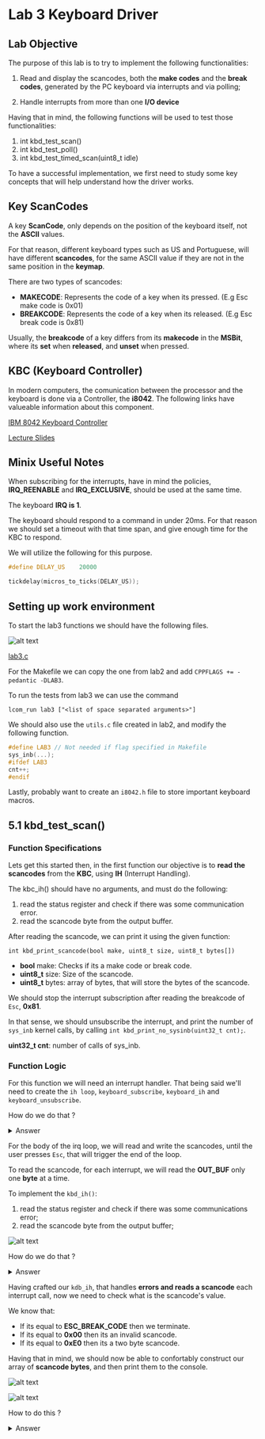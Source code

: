 # Lab 3 Keyboard Driver

## Lab Objective

The purpose of this lab is to try to implement the following functionalities:

1. Read and display the scancodes, both the **make codes** and the **break codes**, generated by the PC keyboard via interrupts and via polling;

2. Handle interrupts from more than one **I/O device**


Having that in mind, the following functions will be used to test those functionalities:

1. int kbd_test_scan()
2. int kbd_test_poll()
3. int kbd_test_timed_scan(uint8_t idle)

To have a successful implementation, we first need to study some key concepts that will help understand how the driver works.

## Key ScanCodes

A key **ScanCode**, only depends on the position of the keyboard itself, not the **ASCII** values.

For that reason, different keyboard types such as US and Portuguese, will have different **scancodes**, for the same ASCII value if they are not in the same position in the **keymap**.

There are two types of scancodes:

- **MAKECODE**: Represents the code of a key when its pressed. (E.g Esc make code is 0x01)
- **BREAKCODE**: Represents the code of a key when its released. (E.g Esc break code is 0x81)

Usually, the **breakcode** of a key differs from its **makecode** in the **MSBit**, where its **set** when **released**, and **unset** when pressed.


## KBC (Keyboard Controller)

In modern computers, the comunication between the processor and the keyboard is done via a Controller, the **i8042**. The following links have valueable information about this component.

[IBM 8042 Keyboard Controller](https://t1.daumcdn.net/cfile/tistory/02784B4D50F966F12C)

[Lecture Slides](https://pages.up.pt/~up238172/aulas/lcom2324/at/4kbd.pdf)


## Minix Useful Notes 

When subscribing for the interrupts, have in mind the policies, **IRQ_REENABLE** and **IRQ_EXCLUSIVE**, should be used at the same time.

The keyboard **IRQ is 1**.

The keyboard should respond to a command in under 20ms. For that reason we should set a timeout with that time span, and give enough time for the KBC to respond.

We will utilize the following for this purpose.
```c
#define DELAY_US    20000

tickdelay(micros_to_ticks(DELAY_US));
``` 


## Setting up work environment

To start the lab3 functions we should have the following files.

![alt text](../assets/lab3-0.png)

[lab3.c](https://pages.up.pt/~up238172/aulas/lcom2324/labs/lab3/src/lab3.c)

For the Makefile we can copy the one from lab2 and add ``CPPFLAGS += -pedantic -DLAB3``.

To run the tests from lab3 we can use the command

``lcom_run lab3 ["<list of space separated arguments>"]``

We should also use the ``utils.c`` file created in lab2, and modify the following function.

```c
#define LAB3 // Not needed if flag specified in Makefile
sys_inb(...);
#ifdef LAB3
cnt++;
#endif
```

Lastly, probably want to create an ``i8042.h`` file to store important keyboard macros.

## 5.1 kbd_test_scan()

### Function Specifications

Lets get this started then, in the first function our objective is to **read the scancodes** from the **KBC**, using **IH** (Interrupt Handling).

The kbc_ih() should have no arguments, and must do the following:

1. read the status register and check if there was some communication error.
1. read the scancode byte from the output buffer.

After reading the scancode, we can print it using the given function: 

``int kbd_print_scancode(bool make, uint8_t size, uint8_t bytes[])``

- **bool** make: Checks if its a make code or break code.
- **uint8_t** size: Size of the scancode.
- **uint8_t** bytes: array of bytes, that will store the bytes of the scancode.

We should stop the interrupt subscription after reading the breakcode of ``Esc``, **0x81**.

In that sense, we should unsubscribe the interrupt, and print the number of ``sys_inb`` kernel calls, by calling ``int kbd_print_no_sysinb(uint32_t cnt);``.

**uint32_t cnt**: number of calls of sys_inb.

### Function Logic

For this function we will need an interrupt handler. That being said we'll need to create the ``ih loop``, ``keyboard_subscribe``, ``keyboard_ih`` and ``keyboard_unsubscribe``.

How do we do that ?

<details>
  <summary>Answer</summary>
    
```c
    /* Interrupt Subscription */
int (kbd_subscribe_int)(uint8_t *bit_no){
    if (bit_no == NULL) return 1;
    *bit_no = KBD_IRQ;
    if(sys_irqsetpolicy(KBD_IRQ, IRQ_REENABLE | IRQ_EXCLUSIVE, &hook_id_kbd)) return 1;
    return 0;
}
```

```c
    /* Interrupt Unsubscription */
int (kbd_unsubscribe_int)(){
    if(sys_irqrmpolicy(&hook_id_kbd)) return 1;
    return 0;
}
```


  ```c
  int ipc_status;
  message msg;
  int r;
  uint8_t irq_set;
  bool esc_pressed = false;
  if(kbd_subscribe_int(&irq_set)) return 1;

  // Interrupt loop that runs until the ESC key is pressed
  while( !esc_pressed ) { 
     
     if ( (r = driver_receive(ANY, &msg, &ipc_status)) != 0 ) { 
         printf("driver_receive failed with: %d", r);
         continue;
     }
     if (is_ipc_notify(ipc_status)) { 
         switch (_ENDPOINT_P(msg.m_source)) {
             case HARDWARE: 			
                if (msg.m_notify.interrupts & irq_set) { 
                    // Handle keyboard scancodes 
                 }
                 break;
             default:
                 break; 
         }
    } else { 
         
     }
  }

  if(kbd_unsubscribe_int()) return 1;
  return 0;
  ```
</details>


For the body of the irq loop, we will read and write the scancodes, until the user presses ``Esc``, that will trigger the end of the loop.

To read the scancode, for each interrupt, we will read the **OUT_BUF** only one **byte** at a time.

To implement the ``kbd_ih()``:

1. read the status register and check if there was some communications error;
2. read the scancode byte from the output buffer;

![alt text](../assets/lab3-1.png)

How do we do that ?

<details>
    <summary> Answer</summary>

    ```c
    void (kbc_ih)(){
    if(read_kbc_state()) return;
    if(read_out_buf()) return;
    kbd_error = 0;
}

int (read_kbc_state)(){
    kbd_error = 0;
    uint8_t status;
    // Read status register
    if(util_sys_inb(KBC_ST_REG, &status)) return 1;
    
    kbd_error = status & (KBC_PARITY | KBC_TIMEOUT | KBC_AUX);
    // Check if OBF is set (Data available for reading)
    return !(status & KBC_OBF);
}

int (read_out_buf)(){
    if(util_sys_inb(KBC_OUT_BUF, &scancode)) return 1;
    return 0;
}
    ```

</details>

Having crafted our ``kdb_ih``, that handles **errors and reads a scancode** each interrupt call, now we need to check what is the scancode's value.

We know that:

- If its equal to **ESC_BREAK_CODE** then we terminate.
- If its equal to **0x00** then its an invalid scancode.
- If its equal to **0xE0** then its a two byte scancode.

Having that in mind, we should now be able to confortably construct our array of **scancode bytes**, and then print them to the console.

![alt text](../assets/lab3-2.png)

![alt text](../assets/lab3-3.png)

How to do this ?

<details>
    <summary>   Answer  </summary>

    ```c
    if (!kbd_error){
                        
        // Check type of ScanCode
        if(scancode == ESC_BREAK){
            esc_pressed = true;
        }
        if(scancode == INVALID_SCAN_CODE){
            continue;
        }
        if (scancode == TWO_BYTE_CODE){
            isTwoByteScanCode = true;
            continue;
        }
        
        uint8_t size = 1;
        uint8_t bytes[2];

        if (isTwoByteScanCode){
            isTwoByteScanCode = false;
            size = 2;
        }
        // Create array of scancode(s)
        if(create_scancode_array(bytes, size)) return 1;
        // Print to the terminal
        if(kbd_print_scancode(is_make_code(scancode),size,bytes)) return 1;

}
    ```

</details>
